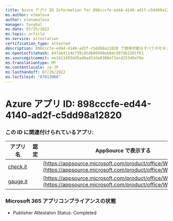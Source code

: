 ```yaml
---
title: Azure アプリ ID Information for 898cccfe-ed44-4140-ad2f-c5dd98a12820
ms.author: elmalova
author: elenamalova
manager: tonybal
ms.date: 07/25/2022
ms.topic: article
ms.service: attestation
certification_type: attested
description: 898cccfe-ed44-4140-ad2f-c5dd98a12820 で使用可能なすべてのセキュリティとコンプライアンス情報。
ms.openlocfilehash: 447ab4114e739c85db80498eb8dc507d62201f61
ms.sourcegitcommit: ee1611493dd5ad0ad53da0380e73acd25340a76e
ms.translationtype: MT
ms.contentlocale: ja-JP
ms.lasthandoff: 07/26/2022
ms.locfileid: "67013966"
---
```

# <a name="azure-app-id-898cccfe-ed44-4140-ad2f-c5dd98a12820"></a>Azure アプリ ID: 898cccfe-ed44-4140-ad2f-c5dd98a12820


### <a name="apps-associated-with-this-id"></a>この ID に関連付けられているアプリ:
| **アプリ名** | **認定** | **AppSource で表示する** |
|--------------|---------------|-----------------------|
| [check.it](../forward/WA200003604.md) |  | [https://appsource.microsoft.com/product/office/WA200003604](https://appsource.microsoft.com/product/office/WA200003604) |
| [gauge.it](../forward/WA200003874.md) |  | [https://appsource.microsoft.com/product/office/WA200003874](https://appsource.microsoft.com/product/office/WA200003874) |

### <a name="microsoft-365-app-compliance-status"></a>Microsoft 365 アプリコンプライアンスの状態
- Publisher Attestaton Status: Completed
